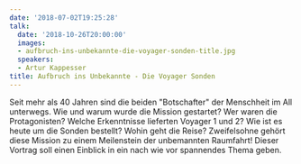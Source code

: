 ```yaml
---
date: '2018-07-02T19:25:28'
talk:
  date: '2018-10-26T20:00:00'
  images:
  - aufbruch-ins-unbekannte-die-voyager-sonden-title.jpg
  speakers:
  - Artur Kappesser
title: Aufbruch ins Unbekannte - Die Voyager Sonden
---
```

Seit mehr als 40 Jahren sind die beiden "Botschafter" der Menschheit im All unterwegs.   Wie und warum wurde die Mission gestartet?   Wer waren die Protagonisten?   Welche Erkenntnisse lieferten Voyager 1 und 2?   Wie ist es heute um die Sonden bestellt?   Wohin geht die Reise?   Zweifelsohne gehört diese Mission zu einem Meilenstein der unbemannten Raumfahrt!   Dieser Vortrag soll einen Einblick in ein nach wie vor spannendes Thema geben.

